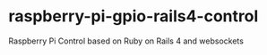 raspberry-pi-gpio-rails4-control
================================

Raspberry Pi Control based on Ruby on Rails 4 and websockets
